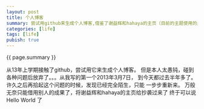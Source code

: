 ```yaml
---
layout: post
title: 个人博客
summary: 尝试用github来生成个人博客,借鉴了谢益辉和hahaya的主页（目前的主题使用的是github的）
categories: [life]
tags: [life]
pubish: true
---
```


{{ page.summary }}



从13年上学期接触了github，尝试用它来生成个人博客。
但是本人太愚钝，碰到各种问题后放弃了。。。从我写的第一个2013年3月7日，
到今天都过去半年多了。许久之后再拾起这个问题的时候，发现已经完全陌生，只能
一步步重新来。
万般无奈只能借用别人的成果了，将谢益辉和hahaya的主页给抄袭过来了
终于可以说 Hello World 了
